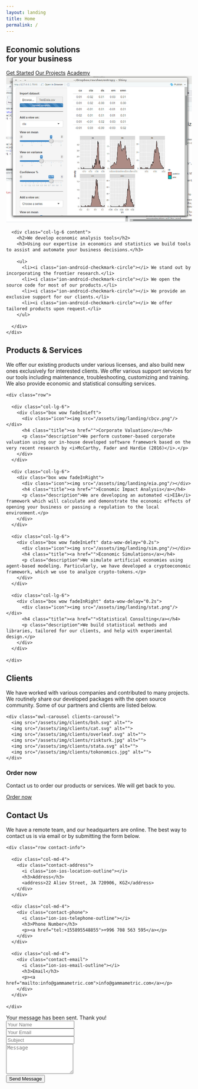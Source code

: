 ```yaml
---
layout: landing
title: Home
permalink: /
---
```


<section id="intro">
  <div class="intro-content">
    <h2>Economic solutions<br>for <span>your business</span></h2>
    <div>
      <a href="#about" class="btn-get-started scrollto">Get Started</a>
      <a href="#portfolio" class="btn-projects scrollto">Our Projects</a>
      <a href="/academy" class="btn-academy scrollto">Academy</a>
    </div>
  </div>
  <div id="intro-carousel" class="owl-carousel" >
    <div class="item" style="background-image: url('/assets/img/intro-carousel/1.jpg');"></div>
    <div class="item" style="background-image: url('/assets/img/intro-carousel/2.jpg');"></div>
    <div class="item" style="background-image: url('/assets/img/intro-carousel/3.jpg');"></div>
    <div class="item" style="background-image: url('/assets/img/intro-carousel/4.jpg');"></div>
    <div class="item" style="background-image: url('/assets/img/intro-carousel/5.jpg');"></div>
  </div>
</section>

<section id="about" class="wow fadeInUp">
  <div class="container">
    <div class="row">
      <div class="col-lg-6 about-img">
        <img src="/assets/img/about-img.jpg" alt="">
      </div>

      <div class="col-lg-6 content">
        <h2>We develop economic analysis tools</h2>
        <h3>Using our expertise in economics and statistics we build tools to assist and automate your business decisions.</h3>

        <ul>
          <li><i class="ion-android-checkmark-circle"></i> We stand out by incorporating the frontier research.</li>
          <li><i class="ion-android-checkmark-circle"></i> We open the source code for most of our products.</li>
          <li><i class="ion-android-checkmark-circle"></i> We provide an exclusive support for our clients.</li>
          <li><i class="ion-android-checkmark-circle"></i> We offer tailored products upon request.</li>
        </ul>

      </div>
    </div>

  </div>
</section>

<section id="services">
  <div class="container">
    <div class="section-header">
      <h2>Products & Services</h2>
      <p>We offer our existing products under various licenses, and also build new ones exclusively for interested clients. We offer various support services for our tools including maintenance, troubleshooting, customizing and training. We also provide economic and statistical consulting services.</p>
    </div>

    <div class="row">

      <div class="col-lg-6">
        <div class="box wow fadeInLeft">
          <div class="icon"><img src="/assets/img/landing/cbcv.png"/></div>
          <h4 class="title"><a href="">Corporate Valuation</a></h4>
          <p class="description">We perform customer-based corporate valuation using our in-house developed software framework based on the very recent research by <i>McCarthy, Fader and Hardie (2016)</i>.</p>
        </div>
      </div>

      <div class="col-lg-6">
        <div class="box wow fadeInRight">
          <div class="icon"><img src="/assets/img/landing/eia.png"/></div>
          <h4 class="title"><a href="">Economic Impact Analysis</a></h4>
          <p class="description">We are developing an automated <i>EIA</i> framework which will calculate and demonstrate the economic effects of opening your business or passing a regulation to the local environment.</p>
        </div>
      </div>

      <div class="col-lg-6">
        <div class="box wow fadeInLeft" data-wow-delay="0.2s">
          <div class="icon"><img src="/assets/img/landing/sim.png"/></div>
          <h4 class="title"><a href="">Economic Simulations</a></h4>
          <p class="description">We simulate artificial economies using agent-based modeling. Particularly, we have developed a cryptoeconomic framework, which we use to analyze crypto-tokens.</p>
        </div>
      </div>

      <div class="col-lg-6">
        <div class="box wow fadeInRight" data-wow-delay="0.2s">
          <div class="icon"><img src="/assets/img/landing/stat.png"/></div>
          <h4 class="title"><a href="">Statistical Consulting</a></h4>
          <p class="description">We build statistical methods and libraries, tailored for our clients, and help with experimental design.</p>
        </div>
      </div>

    </div>

  </div>
</section>

<section id="clients" class="wow fadeInUp">
  <div class="container">
    <div class="section-header">
      <h2>Clients</h2>
      <p>We have worked with various companies and contributed to many projects. We routinely share our developed packages with the open source community. Some of our partners and clients are listed below.</p>
    </div>

    <div class="owl-carousel clients-carousel">
      <img src="/assets/img/clients/bsh.svg" alt="">
      <img src="/assets/img/clients/cat.svg" alt="">
      <img src="/assets/img/clients/overleaf.svg" alt="">
      <img src="/assets/img/clients/riskturk.jpg" alt="">
      <img src="/assets/img/clients/stata.svg" alt="">
      <img src="/assets/img/clients/tokonomics.jpg" alt="">
    </div>

  </div>
</section>


<section id="call-to-action" class="wow fadeInUp">
  <div class="container">
    <div class="row">
      <div class="col-lg-9 text-center text-lg-left">
        <h3 class="cta-title">Order now</h3>
        <p class="cta-text"> Contact us to order our products or services. We will get back to you.</p>
      </div>
      <div class="col-lg-3 cta-btn-container text-center">
        <a class="cta-btn align-middle" href="#contact">Order now</a>
      </div>
    </div>

  </div>
</section>


<section id="contact" class="wow fadeInUp">
  <div class="container">
    <div class="section-header">
      <h2>Contact Us</h2>
      <p>We have a remote team, and our headquarters are online. The best way to contact us is via email or by submitting the form below.</p>
    </div>

    <div class="row contact-info">

      <div class="col-md-4">
        <div class="contact-address">
          <i class="ion-ios-location-outline"></i>
          <h3>Address</h3>
          <address>22 Aliev Street, JA 720906, KGZ</address>
        </div>
      </div>

      <div class="col-md-4">
        <div class="contact-phone">
          <i class="ion-ios-telephone-outline"></i>
          <h3>Phone Number</h3>
          <p><a href="tel:+155895548855">+996 708 563 595</a></p>
        </div>
      </div>

      <div class="col-md-4">
        <div class="contact-email">
          <i class="ion-ios-email-outline"></i>
          <h3>Email</h3>
          <p><a href="mailto:info@gammametric.com">info@gammametric.com</a></p>
        </div>
      </div>

    </div>
  </div>

<!--
      <div class="container mb-4">
        <iframe src="https://www.google.com/maps/embed?pb=!1m18!1m12!1m3!1d22864.11283411948!2d-73.96468908098944!3d40.630720240038435!2m3!1f0!2f0!3f0!3m2!1i1024!2i768!4f13.1!3m3!1m2!1s0x89c24fa5d33f083b%3A0xc80b8f06e177fe62!2sNew+York%2C+NY%2C+USA!5e0!3m2!1sen!2sbg!4v1540447494452" width="100%" height="380" frameborder="0" style="border:0" allowfullscreen></iframe>
      </div>

-->
<div class="container">
  <div class="form">
    <div id="sendmessage">Your message has been sent. Thank you!</div>
    <div id="errormessage"></div>
    <form action="https://docs.google.com/forms/d/e/1FAIpQLSf7-aDfNPZILU-agdmeQg5qMw6PwPavXeELkz03Y1Emmtlp7w/formResponse" method="post" role="form" class="contactForm">
      <div class="form-row">
        <div class="form-group col-md-6">
          <input type="text" name="entry.734937937" class="form-control" id="name" placeholder="Your Name" data-rule="minlen:4" data-msg="Please enter at least 4 chars" />
          <div class="validation"></div>
        </div>
        <div class="form-group col-md-6">
          <input type="email" class="form-control" name="entry.535210519" id="email" placeholder="Your Email" data-rule="email" data-msg="Please enter a valid email" />
          <div class="validation"></div>
        </div>
      </div>
      <div class="form-group">
        <input type="text" class="form-control" name="entry.1624734020" id="subject" placeholder="Subject" data-rule="minlen:4" data-msg="Please enter at least 8 chars of subject" />
        <div class="validation"></div>
      </div>
      <div class="form-group">
        <textarea class="form-control" name="entry.541428019" rows="5" data-rule="required" data-msg="Please write something for us" placeholder="Message"></textarea>
        <div class="validation"></div>
      </div>
      <div class="text-center"><button type="submit">Send Message</button></div>
    </form>
  </div>
</div>
</section>
